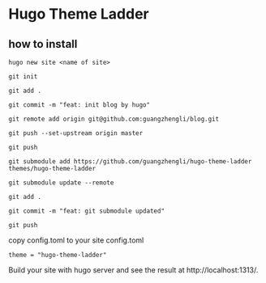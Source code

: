 # Hugo Theme Ladder
## how to install
```shell
hugo new site <name of site>
```

```shell
git init

git add .

git commit -m "feat: init blog by hugo"

git remote add origin git@github.com:guangzhengli/blog.git

git push --set-upstream origin master

git push
```

```shell
git submodule add https://github.com/guangzhengli/hugo-theme-ladder themes/hugo-theme-ladder

git submodule update --remote

git add .

git commit -m "feat: git submodule updated"

git push
```

copy config.toml to your site config.toml
```
theme = "hugo-theme-ladder"
```

Build your site with hugo server and see the result at http://localhost:1313/.
